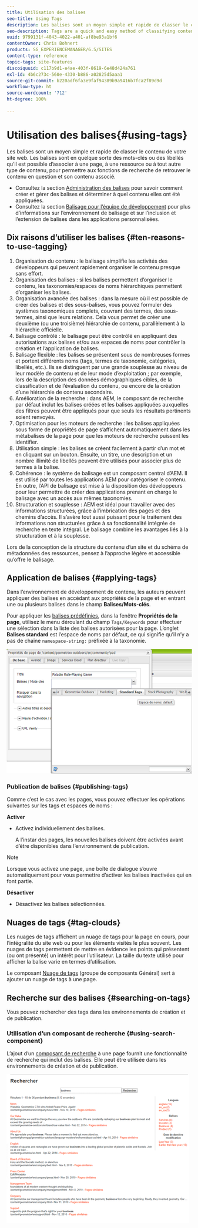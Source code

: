 ```yaml
---
title: Utilisation des balises
seo-title: Using Tags
description: Les balises sont un moyen simple et rapide de classer le contenu de votre site web. Les balises sont en quelque sorte des mots-clés ou des libellés qu’il est possible d’associer à une page, à une ressource ou à tout autre type de contenu, pour permettre aux fonctions de recherche de retrouver le contenu en question et son contenu associé.
seo-description: Tags are a quick and easy method of classifying content within a website. Tags may be thought of as keywords or labels that can be attached to a page, an asset, or other content to enable searches to find that content and related content.
uuid: 9799131f-4043-4022-a401-af8be93a1bf6
contentOwner: Chris Bohnert
products: SG_EXPERIENCEMANAGER/6.5/SITES
content-type: reference
topic-tags: site-features
discoiquuid: c117b9d1-e4ae-403f-8619-6e48d424a761
exl-id: 4b6c273c-560e-4330-b886-a02825d5aaa1
source-git-commit: b220adf6fa3e9faf94389b9a9416b7fca2f89d9d
workflow-type: ht
source-wordcount: '712'
ht-degree: 100%

---
```


# Utilisation des balises{#using-tags}

Les balises sont un moyen simple et rapide de classer le contenu de votre site web. Les balises sont en quelque sorte des mots-clés ou des libellés qu’il est possible d’associer à une page, à une ressource ou à tout autre type de contenu, pour permettre aux fonctions de recherche de retrouver le contenu en question et son contenu associé.

* Consultez la section [Administration des balises](/help/sites-administering/tags.md) pour savoir comment créer et gérer des balises et déterminer à quel contenu elles ont été appliquées.
* Consultez la section [Balisage pour l’équipe de développement](/help/sites-developing/tags.md) pour plus d’informations sur l’environnement de balisage et sur l’inclusion et l’extension de balises dans les applications personnalisées.

## Dix raisons d’utiliser les balises {#ten-reasons-to-use-tagging}

1. Organisation du contenu : le balisage simplifie les activités des développeurs qui peuvent rapidement organiser le contenu presque sans effort.
1. Organisation des balises : si les balises permettent d’organiser le contenu, les taxonomies/espaces de noms hiérarchiques permettent d’organiser les balises.
1. Organisation avancée des balises : dans la mesure où il est possible de créer des balises et des sous-balises, vous pouvez formuler des systèmes taxonomiques complets, couvrant des termes, des sous-termes, ainsi que leurs relations. Cela vous permet de créer une deuxième (ou une troisième) hiérarchie de contenu, parallèlement à la hiérarchie officielle.
1. Balisage contrôlé : le balisage peut être contrôlé en appliquant des autorisations aux balises et/ou aux espaces de noms pour contrôler la création et l’application de balises.
1. Balisage flexible : les balises se présentent sous de nombreuses formes et portent différents noms (tags, termes de taxonomie, catégories, libellés, etc.). Ils se distinguent par une grande souplesse au niveau de leur modèle de contenu et de leur mode d’exploitation ; par exemple, lors de la description des données démographiques cibles, de la classification et de l’évaluation du contenu, ou encore de la création d’une hiérarchie de contenu secondaire.
1. Amélioration de la recherche : dans AEM, le composant de recherche par défaut inclut les balises créées et les balises appliquées auxquelles des filtres peuvent être appliqués pour que seuls les résultats pertinents soient renvoyés.
1. Optimisation pour les moteurs de recherche : les balises appliquées sous forme de propriétés de page s’affichent automatiquement dans les métabalises de la page pour que les moteurs de recherche puissent les identifier.
1. Utilisation simple : les balises se créent facilement à partir d’un mot et en cliquant sur un bouton. Ensuite, un titre, une description et un nombre illimité de libellés peuvent être utilisés pour associer plus de termes à la balise.
1. Cohérence : le système de balisage est un composant central d’AEM. Il est utilisé par toutes les applications AEM pour catégoriser le contenu. En outre, l’API de balisage est mise à la disposition des développeurs pour leur permettre de créer des applications prenant en charge le balisage avec un accès aux mêmes taxonomies.
1. Structuration et souplesse : AEM est idéal pour travailler avec des informations structurées, grâce à l’imbrication des pages et des chemins d’accès. Il s’avère tout aussi puissant pour le traitement des informations non structurées grâce à sa fonctionnalité intégrée de recherche en texte intégral. Le balisage combine les avantages liés à la structuration et à la souplesse.

Lors de la conception de la structure du contenu d’un site et du schéma de métadonnées des ressources, pensez à l’approche légère et accessible qu’offre le balisage.

## Application de balises {#applying-tags}

Dans l’environnement de développement de contenu, les auteurs peuvent appliquer des balises en accédant aux propriétés de la page et en entrant une ou plusieurs balises dans le champ **Balises/Mots-clés**.

Pour appliquer les [balises prédéfinies](/help/sites-administering/tags.md), dans la fenêtre **Propriétés de la page**, utilisez le menu déroulant du champ `Tags/Keywords` pour effectuer une sélection dans la liste des balises autorisées pour la page. L’onglet **Balises standard** est l’espace de noms par défaut, ce qui signifie qu’il n’y a pas de chaîne `namespace-string:` préfixée à la taxonomie.

![chlimage_1-2](assets/chlimage_1-2a.png)

### Publication de balises {#publishing-tags}

Comme c’est le cas avec les pages, vous pouvez effectuer les opérations suivantes sur les tags et espaces de noms :

**Activer**

* Activez individuellement des balises.

   A l’instar des pages, les nouvelles balises doivent être activées avant d’être disponibles dans l’environnement de publication.

>[!NOTE]
>
>Lorsque vous activez une page, une boîte de dialogue s’ouvre automatiquement pour vous permettre d’activer les balises inactivées qui en font partie.

**Désactiver**

* Désactivez les balises sélectionnées.

## Nuages de tags {#tag-clouds}

Les nuages de tags affichent un  nuage de tags pour la page en cours, pour l’intégralité du site web ou pour les éléments visités le plus souvent. Les nuages de tags permettent de mettre en évidence les points qui présentent (ou ont présenté) un intérêt pour l’utilisateur. La taille du texte utilisé pour afficher la balise varie en termes d’utilisation.

Le composant [Nuage de tags](/help/sites-classic-ui-authoring/classic-page-author-edit-mode.md#tag-cloud) (groupe de composants Général) sert à ajouter un nuage de tags à une page.

## Recherche sur des balises {#searching-on-tags}

Vous pouvez rechercher des tags dans les environnements de création et de publication.

### Utilisation d’un composant de recherche {#using-search-component}

L’ajout d’un [composant de recherche](/help/sites-classic-ui-authoring/classic-page-author-edit-mode.md#search) à une page fournit une fonctionnalité de recherche qui inclut des balises. Elle peut être utilisée dans les environnements de création et de publication.

![chlimage_1-3](assets/chlimage_1-3a.png)
